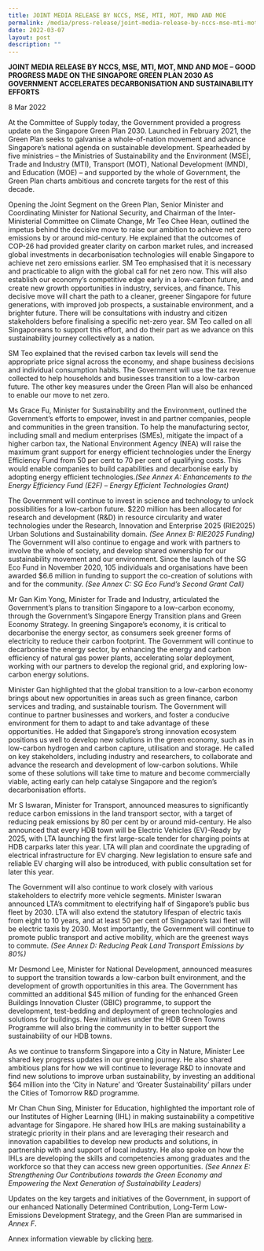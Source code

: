 ```yaml
---
title: JOINT MEDIA RELEASE BY NCCS, MSE, MTI, MOT, MND AND MOE
permalink: /media/press-release/joint-media-release-by-nccs-mse-mti-mot-mnd-and-moe-good-p
date: 2022-03-07
layout: post
description: ""
---
```

**JOINT MEDIA RELEASE BY NCCS, MSE, MTI, MOT, MND AND MOE – GOOD PROGRESS MADE ON THE SINGAPORE GREEN PLAN 2030 AS GOVERNMENT ACCELERATES DECARBONISATION AND SUSTAINABILITY EFFORTS** 


8 Mar 2022 

At the Committee of Supply today, the Government provided a progress update on the Singapore Green Plan 2030. Launched in February 2021, the Green Plan seeks to galvanise a whole-of-nation movement and advance Singapore’s national agenda on sustainable development. Spearheaded by five ministries – the Ministries of Sustainability and the Environment (MSE), Trade and Industry (MTI), Transport (MOT), National Development (MND), and Education (MOE) – and supported by the whole of Government, the Green Plan charts ambitious and concrete targets for the rest of this decade. 

Opening the Joint Segment on the Green Plan, Senior Minister and Coordinating Minister for National Security, and Chairman of the Inter-Ministerial Committee on Climate Change, Mr Teo Chee Hean, outlined the impetus behind the decisive move to raise our ambition to achieve net zero emissions by or around mid-century. He explained that the outcomes of COP-26 had provided greater clarity on carbon market rules, and increased global investments in decarbonisation technologies will enable Singapore to achieve net zero emissions earlier. SM Teo emphasised that it is necessary and practicable to align with the global call for net zero now. This will also establish our economy’s competitive edge early in a low-carbon future, and create new growth opportunities in industry, services, and finance. This decisive move will chart the path to a cleaner, greener Singapore for future generations, with improved job prospects, a sustainable environment, and a brighter future. There will be consultations with industry and citizen stakeholders before finalising a specific net-zero year. SM Teo called on all Singaporeans to support this effort, and do their part as we advance on this sustainability journey collectively as a nation.  

SM Teo explained that the revised carbon tax levels will send the appropriate price signal across the economy, and shape business decisions and individual consumption habits. The Government will use the tax revenue collected to help households and businesses transition to a low-carbon future. The other key measures under the Green Plan will also be enhanced to enable our move to net zero.

Ms Grace Fu, Minister for Sustainability and the Environment, outlined the Government’s efforts to empower, invest in and partner companies, people and communities in the green transition. To help the manufacturing sector, including small and medium enterprises (SMEs), mitigate the impact of a higher carbon tax, the National Environment Agency (NEA) will raise the maximum grant support for energy efficient technologies under the Energy Efficiency Fund from 50 per cent to 70 per cent of qualifying costs. This would enable companies to build capabilities and decarbonise early by adopting energy efficient technologies.*(See Annex A: Enhancements to the Energy Efficiency Fund (E2F) – Energy Efficient Technologies Grant)* 

The Government will continue to invest in science and technology to unlock possibilities for a low-carbon future. $220 million has been allocated for research and development (R&D) in resource circularity and water technologies under the Research, Innovation and Enterprise 2025 (RIE2025) Urban Solutions and Sustainability domain. *(See Annex B: RIE2025 Funding)* The Government will also continue to engage and work with partners to involve the whole of society, and develop shared ownership for our sustainability movement and our environment. Since the launch of the SG Eco Fund in November 2020, 105 individuals and organisations have been awarded $6.6 million in funding to support the co-creation of solutions with and for the community. *(See Annex C: SG Eco Fund’s Second Grant Call)* 

Mr Gan Kim Yong, Minister for Trade and Industry, articulated the Government’s plans to transition Singapore to a low-carbon economy, through the Government’s Singapore Energy Transition plans and Green Economy Strategy. In greening Singapore’s economy, it is critical to decarbonise the energy sector, as consumers seek greener forms of electricity to reduce their carbon footprint. The Government will continue to decarbonise the energy sector, by enhancing the energy and carbon efficiency of natural gas power plants, accelerating solar deployment, working with our partners to develop the regional grid, and exploring low-carbon energy solutions.

Minister Gan highlighted that the global transition to a low-carbon economy brings about new opportunities in areas such as green finance, carbon services and trading, and sustainable tourism. The Government will continue to partner businesses and workers, and foster a conducive environment for them to adapt to and take advantage of these opportunities. He added that Singapore’s strong innovation ecosystem positions us well to develop new solutions in the green economy, such as in low-carbon hydrogen and carbon capture, utilisation and storage. He called on key stakeholders, including industry and researchers, to collaborate and advance the research and development of low-carbon solutions. While some of these solutions will take time to mature and become commercially viable, acting early can help catalyse Singapore and the region’s decarbonisation efforts.

Mr S Iswaran, Minister for Transport, announced measures to significantly reduce carbon emissions in the land transport sector, with a target of reducing peak emissions by 80 per cent by or around mid-century. He also announced that every HDB town will be Electric Vehicles (EV)-Ready by 2025, with LTA launching the first large-scale tender for charging points at HDB carparks later this year. LTA will plan and coordinate the upgrading of electrical infrastructure for EV charging. New legislation to ensure safe and reliable EV charging will also be introduced, with public consultation set for later this year. 

The Government will also continue to work closely with various stakeholders to electrify more vehicle segments. Minister Iswaran announced LTA’s commitment to electrifying half of Singapore’s public bus fleet by 2030. LTA will also extend the statutory lifespan of electric taxis from eight to 10 years, and at least 50 per cent of Singapore’s taxi fleet will be electric taxis by 2030. Most importantly, the Government will continue to promote public transport and active mobility, which are the greenest ways to commute. *(See Annex D: Reducing Peak Land Transport Emissions by 80%)*

Mr Desmond Lee, Minister for National Development, announced measures to support the transition towards a low-carbon built environment, and the development of growth opportunities in this area. The Government has committed an additional $45 million of funding for the enhanced Green Buildings Innovation Cluster (GBIC) programme, to support the development, test-bedding and deployment of green technologies and solutions for buildings. New initiatives under the HDB Green Towns Programme will also bring the community in to better support the sustainability of our HDB towns. 

As we continue to transform Singapore into a City in Nature, Minister Lee shared key progress updates in our greening journey. He also shared ambitious plans for how we will continue to leverage R&D to innovate and find new solutions to improve urban sustainability, by investing an additional $64 million into the ‘City in Nature’ and ‘Greater Sustainability’ pillars under the Cities of Tomorrow R&D programme. 

Mr Chan Chun Sing, Minister for Education, highlighted the important role of our Institutes of Higher Learning (IHL) in making sustainability a competitive advantage for Singapore. He shared how IHLs are making sustainability a strategic priority in their plans and are leveraging their research and innovation capabilities to develop new products and solutions, in partnership with and support of local industry. He also spoke on how the IHLs are developing the skills and competencies among graduates and the workforce so that they can access new green opportunities. *(See Annex E: Strengthening Our Contributions towards the Green Economy and Empowering the Next Generation of Sustainability Leaders)*

Updates on the key targets and initiatives of the Government, in support of our enhanced Nationally Determined Contribution, Long-Term Low-Emissions Development Strategy, and the Green Plan are summarised in *Annex F*.




Annex information viewable by clicking [here](www.google.com).